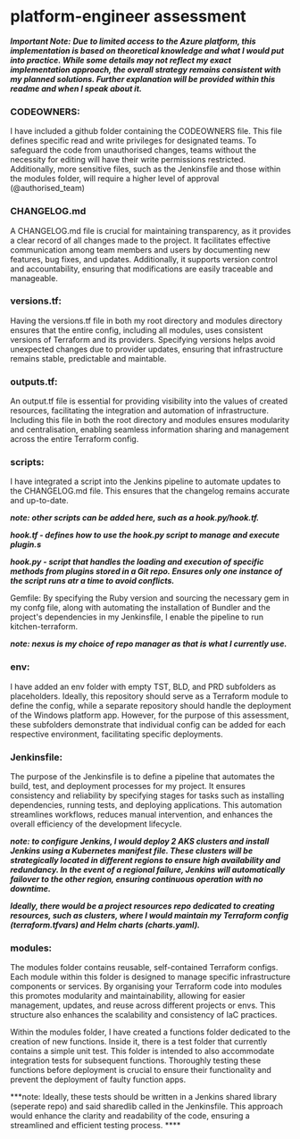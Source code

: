 # platform-engineer assessment 

***Important Note:***
***Due to limited access to the Azure platform, this implementation is based on theoretical knowledge and what I would put into practice. While some details may not reflect my exact implementation approach, the overall strategy remains consistent with my planned solutions. Further explanation will be provided within this readme and when I speak about it.***



### CODEOWNERS:
I have included a github folder containing the CODEOWNERS file. This file defines specific read and write privileges for designated teams. To safeguard the code from unauthorised changes, teams without the necessity for editing will have their write permissions restricted. Additionally, more sensitive files, such as the Jenkinsfile and those within the modules folder, will require a higher level of approval (@authorised_team)



### CHANGELOG.md
A CHANGELOG.md file is crucial for maintaining transparency, as it provides a clear record of all changes made to the project. It facilitates effective communication among team members and users by documenting new features, bug fixes, and updates. Additionally, it supports version control and accountability, ensuring that modifications are easily traceable and manageable.



### versions.tf:
Having the versions.tf file in both my root directory and modules directory ensures that the entire config, including all modules, uses consistent versions of Terraform and its providers. Specifying versions helps avoid unexpected changes due to provider updates, ensuring that infrastructure remains stable, predictable and maintable. 



### outputs.tf:
An output.tf file is essential for providing visibility into the values of created resources, facilitating the integration and automation of infrastructure. Including this file in both the root directory and modules ensures modularity and centralisation, enabling seamless information sharing and management across the entire Terraform config.



### scripts:
I have integrated a script into the Jenkins pipeline to automate updates to the CHANGELOG.md file. This ensures that the changelog remains accurate and up-to-date.

***note: other scripts can be added here, such as a hook.py/hook.tf.*** 

***hook.tf - defines how to use the hook.py script to manage and execute plugin.s***

***hook.py - script that handles the loading and execution of specific methods from plugins stored in a Git repo. Ensures only one instance of the script runs atr a time to avoid conflicts.***



Gemfile:
By specifying the Ruby version and sourcing the necessary gem in my confg file, along with automating the installation of Bundler and the project's dependencies in my Jenkinsfile, I enable the pipeline to run kitchen-terraform. 

***note: nexus is my choice of repo manager as that is what I currently use.***



### env:
I have added an env folder with empty TST, BLD, and PRD subfolders as placeholders. Ideally, this repository should serve as a Terraform module to define the config, while a separate repository should handle the deployment of the Windows platform app. However, for the purpose of this assessment, these subfolders demonstrate that individual config can be added for each respective environment, facilitating specific deployments.



### Jenkinsfile:
The purpose of the Jenkinsfile is to define a pipeline that automates the build, test, and deployment processes for my project. It ensures consistency and reliability by specifying stages for tasks such as installing dependencies, running tests, and deploying applications. This automation streamlines workflows, reduces manual intervention, and enhances the overall efficiency of the development lifecycle.

***note: to configure Jenkins, I would deploy 2 AKS clusters and install Jenkins using a Kubernetes manifest file. These clusters will be strategically located in different regions to ensure high availability and redundancy. In the event of a regional failure, Jenkins will automatically failover to the other region, ensuring continuous operation with no downtime.***

***Ideally, there would be a project resources repo dedicated to creating resources, such as clusters, where I would maintain my Terraform config (terraform.tfvars) and Helm charts (charts.yaml).***



### modules:
The modules folder contains reusable, self-contained Terraform configs. Each module within this folder is designed to manage specific infrastructure components or services. By organising your Terraform code into modules this promotes modularity and maintainability, allowing for easier management, updates, and reuse across different projects or envs. This structure also enhances the scalability and consistency of IaC practices.

Within the modules folder, I have created a functions folder dedicated to the creation of new functions. Inside it, there is a test folder that currently contains a simple unit test. This folder is intended to also accommodate integration tests for subsequent functions. Thoroughly testing these functions before deployment is crucial to ensure their functionality and prevent the deployment of faulty function apps.

***note: Ideally, these tests should be written in a Jenkins shared library (seperate repo) and said sharedlib called in the Jenkinsfile. This approach would enhance the clarity and readability of the code, ensuring a streamlined and efficient testing process. ****